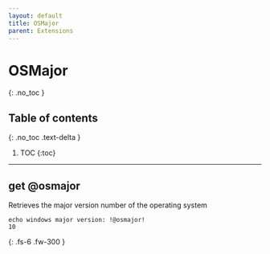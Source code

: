```yaml
---
layout: default
title: OSMajor
parent: Extensions
---
```


# OSMajor
{: .no_toc }

## Table of contents
{: .no_toc .text-delta }

1. TOC
{:toc}

---

## get @osmajor

Retrieves the major version number of the operating system

```
echo windows major version: !@osmajor!
10
```

{: .fs-6 .fw-300 }
